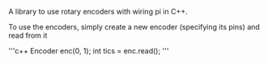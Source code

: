 A library to use rotary encoders with wiring pi in C++.

To use the encoders, simply create a new encoder (specifying its pins) and read from it

'''c++
Encoder enc(0, 1);
int tics = enc.read();
'''
